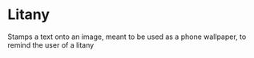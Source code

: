 # Litany
Stamps a text onto an image, meant to be used as a phone wallpaper, to remind the user of a litany
